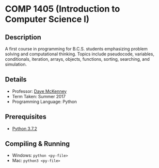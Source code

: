 # COMP 1405 (Introduction to Computer Science I)

## Description 
A first course in programming for B.C.S. students emphasizing problem solving and computational thinking. Topics include pseudocode, variables, conditionals, iteration, arrays, objects, functions, sorting, searching, and simulation.

## Details
* Professor: [Dave McKenney](https://carleton.ca/scs/people/dave-mckenney/)
* Term Taken: Summer 2017
* Programming Language: Python

## Prerequisites
* [Python 3.7.2](https://www.python.org/downloads/)

## Compiling & Running
* Windows: `python <py-file>`
* Mac: `python3 <py-file>`
